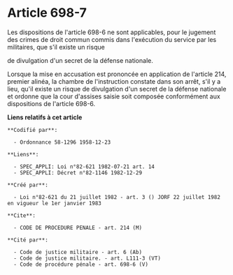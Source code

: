 # Article 698-7

Les dispositions de l'article 698-6 ne sont applicables, pour le jugement des crimes de droit commun commis dans l'exécution
du service par les militaires, que s'il existe un risque

de divulgation d'un secret de la défense nationale. 

Lorsque la mise en accusation est prononcée en application de l'article 214, premier alinéa, la chambre de l'instruction
constate dans son arrêt, s'il y a lieu, qu'il existe un risque de divulgation d'un secret de la défense nationale et ordonne
que la cour d'assises saisie soit composée conformément aux dispositions de l'article 698-6.

**Liens relatifs à cet article**

	**Codifié par**:

	  - Ordonnance 58-1296 1958-12-23

	**Liens**:

	  - SPEC_APPLI: Loi n°82-621 1982-07-21 art. 14
	  - SPEC_APPLI: Décret n°82-1146 1982-12-29

	**Créé par**:

	  - Loi n°82-621 du 21 juillet 1982 - art. 3 () JORF 22 juillet 1982 en vigueur le 1er janvier 1983

	**Cite**:

	  - CODE DE PROCEDURE PENALE - art. 214 (M)

	**Cité par**:

	  - Code de justice militaire - art. 6 (Ab)
	  - Code de justice militaire. - art. L111-3 (VT)
	  - Code de procédure pénale - art. 698-6 (V)
